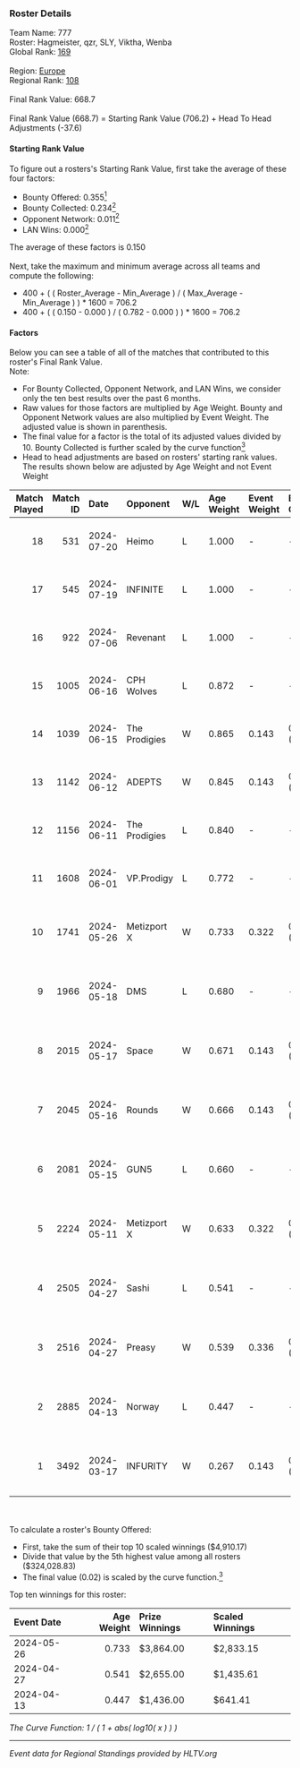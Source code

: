 ### Roster Details<br />
Team Name: 777<br />
Roster: Hagmeister, qzr, SLY, Viktha, Wenba<br />
Global Rank: [169](../standings_global.md)<br />
<br />
Region: [Europe]( ../standings_europe.md)<br />
Regional Rank: [108]( ../standings_europe.md)<br />
<br />
Final Rank Value:  668.7<br />
<br />
Final Rank Value (668.7) = Starting Rank Value (706.2) + Head To Head Adjustments (-37.6)<br />

#### Starting Rank Value<br />
To figure out a rosters's Starting Rank Value, first take the average of these four factors:<br />
- Bounty Offered: 0.355[<sup>1</sup>](#table2)
- Bounty Collected: 0.234[<sup>2</sup>](#table1)
- Opponent Network: 0.011[<sup>2</sup>](#table1)
- LAN Wins: 0.000[<sup>2</sup>](#table1)

The average of these factors is 0.150<br />
<br />
Next, take the maximum and minimum average across all teams and compute the following:<br />
- 400 + ( ( Roster_Average - Min_Average ) / ( Max_Average - Min_Average ) ) * 1600 = 706.2
- 400 + ( ( 0.150 - 0.000 ) / ( 0.782 - 0.000 ) ) * 1600 = 706.2


#### Factors<br />
Below you can see a table of all of the matches that contributed to this roster's Final Rank Value.<br />
Note:<br />

- For Bounty Collected, Opponent Network, and LAN Wins, we consider only the ten best results over the past 6 months.
- Raw values for those factors are multiplied by Age Weight. Bounty and Opponent Network values are also multiplied by Event Weight. The adjusted value is shown in parenthesis.
- The final value for a factor is the total of its adjusted values divided by 10. Bounty Collected is further scaled by the curve function[<sup>3</sup>](#curveFunction)
- Head to head adjustments are based on rosters' starting rank values. The results shown below are adjusted by Age Weight and not Event Weight
<span id="table1"></span><br />


| Match Played | Match ID | Date       | Opponent      | W/L | Age Weight | Event Weight | Bounty Collected | Opponent Network | LAN Wins  | H2H Adj. | Roster                                       |
| -: | -: | :- | :- | :- | :- | :- | :- | :- | :- | -: | :- |
|           18 |      531 | 2024-07-20 | Heimo         | L   | 1.000      | -            | -                | -                | -         |   -16.91 | Hagmeister, qzr, SLY, Viktha, Wenba          |
|           17 |      545 | 2024-07-19 | INFINITE      | L   | 1.000      | -            | -                | -                | -         |   -20.34 | Hagmeister, qzr, SLY, Viktha, Wenba          |
|           16 |      922 | 2024-07-06 | Revenant      | L   | 1.000      | -            | -                | -                | -         |   -11.51 | Hagmeister, qzr, SLY, Viktha, Wenba          |
|           15 |     1005 | 2024-06-16 | CPH Wolves    | L   | 0.872      | -            | -                | -                | -         |   -10.55 | Hagmeister, qzr, SLY, Viktha, Wenba          |
|           14 |     1039 | 2024-06-15 | The Prodigies | W   | 0.865      | 0.143        | 0.000 (0.000)    | 0.094 (0.012)    | 0 (0.000) |     8.22 | Hagmeister, qzr, SLY, Viktha, Wenba          |
|           13 |     1142 | 2024-06-12 | ADEPTS        | W   | 0.845      | 0.143        | 0.002 (0.000)    | 0.027 (0.003)    | 0 (0.000) |    10.97 | Hagmeister, qzr, SLY, Viktha, Wenba          |
|           12 |     1156 | 2024-06-11 | The Prodigies | L   | 0.840      | -            | -                | -                | -         |   -18.19 | Hagmeister, qzr, SLY, Viktha, Wenba          |
|           11 |     1608 | 2024-06-01 | VP.Prodigy    | L   | 0.772      | -            | -                | -                | -         |    -6.57 | Affava, Hagmeister, qzr, Viktha, Wenba       |
|           10 |     1741 | 2024-05-26 | Metizport X   | W   | 0.733      | 0.322        | 0.005 (0.001)    | 0.025 (0.006)    | 0 (0.000) |     9.10 | Affava, Hagmeister, MadeInRed, Viktha, Wenba |
|            9 |     1966 | 2024-05-18 | DMS           | L   | 0.680      | -            | -                | -                | -         |    -5.51 | Affava, Hagmeister, MadeInRed, Viktha, Wenba |
|            8 |     2015 | 2024-05-17 | Space         | W   | 0.671      | 0.143        | 0.006 (0.001)    | 0.406 (0.039)    | 0 (0.000) |    13.87 | Affava, Hagmeister, MadeInRed, Viktha, Wenba |
|            7 |     2045 | 2024-05-16 | Rounds        | W   | 0.666      | 0.143        | 0.000 (0.000)    | 0.000 (0.000)    | 0 (0.000) |     3.04 | Affava, Hagmeister, MadeInRed, Viktha, Wenba |
|            6 |     2081 | 2024-05-15 | GUN5          | L   | 0.660      | -            | -                | -                | -         |    -4.76 | Affava, Hagmeister, MadeInRed, Viktha, Wenba |
|            5 |     2224 | 2024-05-11 | Metizport X   | W   | 0.633      | 0.322        | 0.005 (0.001)    | 0.025 (0.005)    | 0 (0.000) |     8.25 | Affava, Hagmeister, MadeInRed, Viktha, Wenba |
|            4 |     2505 | 2024-04-27 | Sashi         | L   | 0.541      | -            | -                | -                | -         |    -1.19 | Affava, Hagmeister, MadeInRed, Viktha, Wenba |
|            3 |     2516 | 2024-04-27 | Preasy        | W   | 0.539      | 0.336        | 0.012 (0.002)    | 0.224 (0.041)    | 0 (0.000) |    10.31 | Affava, Hagmeister, MadeInRed, Viktha, Wenba |
|            2 |     2885 | 2024-04-13 | Norway        | L   | 0.447      | -            | -                | -                | -         |    -7.10 | Affava, Hagmeister, MadeInRed, Viktha, Wenba |
|            1 |     3492 | 2024-03-17 | INFURITY      | W   | 0.267      | 0.143        | 0.000 (0.000)    | 0.000 (0.000)    | 0 (0.000) |     1.28 | Affava, Hagmeister, MadeInRed, Viktha, Wenba |

<br />
<span id="table2"></span><br />
To calculate a roster's Bounty Offered:<br />

- First, take the sum of their top 10 scaled winnings ($4,910.17)
- Divide that value by the 5th highest value among all rosters ($324,028.83)
- The final value (0.02) is scaled by the curve function.[<sup>3</sup>](#curveFunction)

Top ten winnings for this roster:<br />

| Event Date | Age Weight | Prize Winnings | Scaled Winnings |
| :- | -: | :- | :- |
| 2024-05-26 |      0.733 | $3,864.00      | $2,833.15       |
| 2024-04-27 |      0.541 | $2,655.00      | $1,435.61       |
| 2024-04-13 |      0.447 | $1,436.00      | $641.41         |


<span id="curveFunction"></span>_The Curve Function: 1 / ( 1 + abs( log10( x ) ) )_<br />

---
_Event data for Regional Standings provided by HLTV.org_<br />
